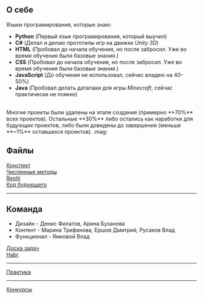## О себе
Языки програмирования, которые знаю:
- **Python** (Первый язык програмирования, который выучил)
- **C#** (Делал и делаю прототипы игр на движке *Unity 3D*)
- **HTML** (Пробовал до начала обучения, но после забросил. Уже во время обучения были базовые знания.)
- **CSS** (Пробовал до начала обучения, но после забросил. Уже во время обучения были базовые знания.)
- **JavaScript** (До обучения не использовал, сейчас владею на 40-50%)
- **Java** (Пробовал делать датапаки для игры *Minecraft*, сейчас практически не помню)
<br>
Многие проекты были удалены на этапе создания (примерно **70%** всех проектов). Остальные **30%** либо остались как наработки для будующих проектов, либо были доведены до завершения (меньше **~1%** оставшихся проектов). :mag:

## Файлы
[Конспект](https://docs.google.com/document/d/12XMHyE0D_Qme4q87JajUZaMgZcfODKRm/edit?usp=drivesdk&ouid=117505591588895423782&rtpof=true&sd=true)
<br>
[Численные методы](https://drive.google.com/drive/folders/1R4K2qigqU7o6GOY5ZAXEU0VFfDp14fv3?usp=sharing)
<br>
[Replit](https://replit.com/@vladgg566)
<br>
[Код будующего](https://drive.google.com/drive/folders/15GVR6LEeut36axFoKsWZf_72CRi1Xpge?usp=sharing)
____
## Команда
- Дизайн - Денис Филатов, Арина Бузанова
- Контент - Марина Трифанова, Ершов Дмитрий, Русаков Влад
- Функционал - Ямковой Влад <br>

[Доска задач](https://mogu.so/inviteLink?inviteBoardId=7cQVsGZARyJnWVY1HRVV99&inviteCode=63ZZiksPuKJU3hJuj2wpOP)
<br>
[Habr](https://freelance.habr.com/freelancers/Deviant1407)
___
[Практика](https://drive.google.com/drive/folders/11vUHwepZBJCFFi2cV3J00BtpSpVmt0jj)
___
[Конкурсы](https://drive.google.com/drive/folders/1TmcUQQ8W-wM8iQejZZlmSU-Uju8WjkXa?usp=sharing)
